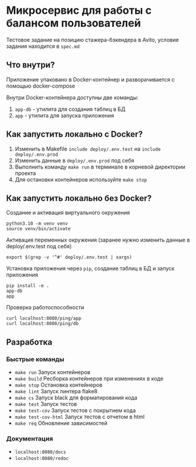 # Микросервис для работы с балансом пользователей
Тестовое задание на позицию стажера-бэкендера в Avito, условие задания находится в `spec.md`
## Что внутри?
Приложение упаковано в Docker-контейнер и разворачивается с помощью docker-compose

Внутри Docker-контейнера доступны две команды:
1. `app-db` - утилита для создания таблиц в БД
2. `app` - утилита для запуска приложения

## Как запустить локально с Docker?
1. Изменить в Makefile `include deploy/.env.test` на `include deploy/.env.prod`
2. Изменить данные в `deploy/.env.prod` под себя
3. Выполнить команду `make run` в терминале в корневой директории проекта
4. Для остановки контейнеров используйте `make stop`

## Как запустить локально без Docker?
Создание и активация виртуального окружения
```
python3.10 -m venv venv
source venv/bin/activate
```
Активация переменных окружения (заранее нужно изменить данные в deploy/.env.test под себя)
```
export $(grep -v '^#' deploy/.env.test | xargs)
```
Установка приложения через `pip`, создание таблиц в БД и запуск приложения
```
pip install -e .
app-db
app
```
Проверка работоспособности
```
curl localhost:8080/ping/app
curl localhost:8080/ping/db
```

## Разработка
### Быстрые команды
- `make run` Запуск контейнеров
- `make build` Ресборка контейнеров при изменениях в коде
- `make stop` Остановка контейнеров
- `make lint` Запуск линтера flake8
- `make cs` Запуск black для форматирования кода 
- `make test` Запуск тестов
- `make test-cov` Запуск тестов с покрытием кода
- `make test-cov-html` Запуск тестов с отчетом в html
- `make req` Обновление зависимостей
### Документация
- `localhost:8080/docs`
- `localhost:8080/redoc`

